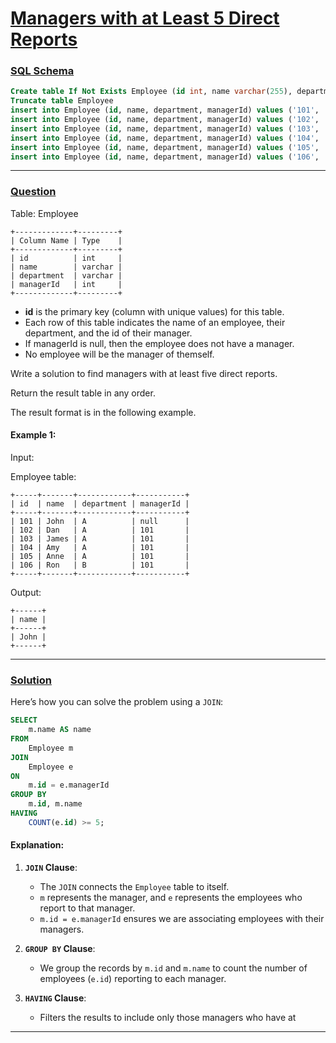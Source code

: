 # [Managers with at Least 5 Direct Reports](#managers-with-at-least-5-direct-reports)

### [SQL Schema](#sql-schema)
```sql
Create table If Not Exists Employee (id int, name varchar(255), department varchar(255), managerId int)
Truncate table Employee
insert into Employee (id, name, department, managerId) values ('101', 'John', 'A', NULL)
insert into Employee (id, name, department, managerId) values ('102', 'Dan', 'A', '101')
insert into Employee (id, name, department, managerId) values ('103', 'James', 'A', '101')
insert into Employee (id, name, department, managerId) values ('104', 'Amy', 'A', '101')
insert into Employee (id, name, department, managerId) values ('105', 'Anne', 'A', '101')
insert into Employee (id, name, department, managerId) values ('106', 'Ron', 'B', '101')
```

---

### [Question](#question)

Table: Employee
```
+-------------+---------+
| Column Name | Type    |
+-------------+---------+
| id          | int     |
| name        | varchar |
| department  | varchar |
| managerId   | int     |
+-------------+---------+
```
- **id** is the primary key (column with unique values) for this table.
- Each row of this table indicates the name of an employee, their department, and the id of their manager.
- If managerId is null, then the employee does not have a manager.
- No employee will be the manager of themself.
 

Write a solution to find managers with at least five direct reports.

Return the result table in any order.

The result format is in the following example.

 

#### Example 1:

Input: 

Employee table:
```
+-----+-------+------------+-----------+
| id  | name  | department | managerId |
+-----+-------+------------+-----------+
| 101 | John  | A          | null      |
| 102 | Dan   | A          | 101       |
| 103 | James | A          | 101       |
| 104 | Amy   | A          | 101       |
| 105 | Anne  | A          | 101       |
| 106 | Ron   | B          | 101       |
+-----+-------+------------+-----------+
```
Output: 
```
+------+
| name |
+------+
| John |
+------+
```
---

### [Solution](#solution)

Here’s how you can solve the problem using a `JOIN`:

```sql
SELECT 
    m.name AS name
FROM 
    Employee m
JOIN 
    Employee e
ON 
    m.id = e.managerId
GROUP BY 
    m.id, m.name
HAVING 
    COUNT(e.id) >= 5;
```

#### Explanation:
1. **`JOIN` Clause**:
   - The `JOIN` connects the `Employee` table to itself.
   - `m` represents the manager, and `e` represents the employees who report to that manager.
   - `m.id = e.managerId` ensures we are associating employees with their managers.

2. **`GROUP BY` Clause**:
   - We group the records by `m.id` and `m.name` to count the number of employees (`e.id`) reporting to each manager.

3. **`HAVING` Clause**:
   - Filters the results to include only those managers who have at

---
